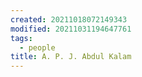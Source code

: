 ```yaml
---
created: 20211018072149343
modified: 20211031194647761
tags:
  - people
title: A. P. J. Abdul Kalam
---
```

